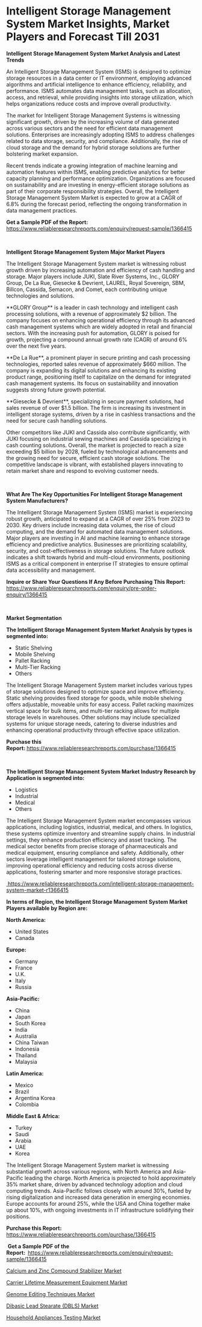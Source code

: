 <p><h1>Intelligent Storage Management System Market Insights, Market Players and Forecast Till 2031</h1></p><p><strong>Intelligent Storage Management System Market Analysis and Latest Trends</strong></p>
<p><p>An Intelligent Storage Management System (ISMS) is designed to optimize storage resources in a data center or IT environment, employing advanced algorithms and artificial intelligence to enhance efficiency, reliability, and performance. ISMS automates data management tasks, such as allocation, access, and retrieval, while providing insights into storage utilization, which helps organizations reduce costs and improve overall productivity.</p><p>The market for Intelligent Storage Management Systems is witnessing significant growth, driven by the increasing volume of data generated across various sectors and the need for efficient data management solutions. Enterprises are increasingly adopting ISMS to address challenges related to data storage, security, and compliance. Additionally, the rise of cloud storage and the demand for hybrid storage solutions are further bolstering market expansion.</p><p>Recent trends indicate a growing integration of machine learning and automation features within ISMS, enabling predictive analytics for better capacity planning and performance optimization. Organizations are focused on sustainability and are investing in energy-efficient storage solutions as part of their corporate responsibility strategies. Overall, the Intelligent Storage Management System Market is expected to grow at a CAGR of 6.8% during the forecast period, reflecting the ongoing transformation in data management practices.</p></p>
<p><strong>Get a Sample PDF of the Report:&nbsp;</strong> <a href="https://www.reliableresearchreports.com/enquiry/request-sample/1366415">https://www.reliableresearchreports.com/enquiry/request-sample/1366415</a></p>
<p>&nbsp;</p>
<p><strong>Intelligent Storage Management System Major Market Players</strong></p>
<p><p>The Intelligent Storage Management System market is witnessing robust growth driven by increasing automation and efficiency of cash handling and storage. Major players include JUKI, Slate River Systems, Inc., GLORY Group, De La Rue, Giesecke & Devrient, LAUREL, Royal Sovereign, SBM, Billcon, Cassida, Semacon, and Comet, each contributing unique technologies and solutions.</p><p>**GLORY Group** is a leader in cash technology and intelligent cash processing solutions, with a revenue of approximately $2 billion. The company focuses on enhancing operational efficiency through its advanced cash management systems which are widely adopted in retail and financial sectors. With the increasing push for automation, GLORY is poised for growth, projecting a compound annual growth rate (CAGR) of around 6% over the next five years.</p><p>**De La Rue**, a prominent player in secure printing and cash processing technologies, reported sales revenue of approximately $660 million. The company is expanding its digital solutions and enhancing its existing product range, positioning itself to capitalize on the demand for integrated cash management systems. Its focus on sustainability and innovation suggests strong future growth potential.</p><p>**Giesecke & Devrient**, specializing in secure payment solutions, had sales revenue of over $1.5 billion. The firm is increasing its investment in intelligent storage systems, driven by a rise in cashless transactions and the need for secure cash handling solutions.</p><p>Other competitors like JUKI and Cassida also contribute significantly, with JUKI focusing on industrial sewing machines and Cassida specializing in cash counting solutions. Overall, the market is projected to reach a size exceeding $5 billion by 2028, fueled by technological advancements and the growing need for secure, efficient cash storage solutions. The competitive landscape is vibrant, with established players innovating to retain market share and respond to evolving customer needs.</p></p>
<p>&nbsp;</p>
<p><strong>What Are The Key Opportunities For Intelligent Storage Management System Manufacturers?</strong></p>
<p><p>The Intelligent Storage Management System (ISMS) market is experiencing robust growth, anticipated to expand at a CAGR of over 25% from 2023 to 2030. Key drivers include increasing data volumes, the rise of cloud computing, and the demand for automated data management solutions. Major players are investing in AI and machine learning to enhance storage efficiency and predictive analytics. Businesses are prioritizing scalability, security, and cost-effectiveness in storage solutions. The future outlook indicates a shift towards hybrid and multi-cloud environments, positioning ISMS as a critical component in enterprise IT strategies to ensure optimal data accessibility and management.</p></p>
<p><strong>Inquire or Share Your Questions If Any Before Purchasing This Report:</strong> <a href="https://www.reliableresearchreports.com/enquiry/pre-order-enquiry/1366415">https://www.reliableresearchreports.com/enquiry/pre-order-enquiry/1366415</a></p>
<p>&nbsp;</p>
<p><strong>Market Segmentation</strong></p>
<p><strong>The Intelligent Storage Management System Market Analysis by types is segmented into:</strong></p>
<p><ul><li>Static Shelving</li><li>Mobile Shelving</li><li>Pallet Racking</li><li>Multi-Tier Racking</li><li>Others</li></ul></p>
<p><p>The Intelligent Storage Management System market includes various types of storage solutions designed to optimize space and improve efficiency. Static shelving provides fixed storage for goods, while mobile shelving offers adjustable, moveable units for easy access. Pallet racking maximizes vertical space for bulk items, and multi-tier racking allows for multiple storage levels in warehouses. Other solutions may include specialized systems for unique storage needs, catering to diverse industries and enhancing operational productivity through effective space utilization.</p></p>
<p><strong>Purchase this Report:&nbsp;</strong><a href="https://www.reliableresearchreports.com/purchase/1366415">https://www.reliableresearchreports.com/purchase/1366415</a></p>
<p>&nbsp;</p>
<p><strong>The Intelligent Storage Management System Market Industry Research by Application is segmented into:</strong></p>
<p><ul><li>Logistics</li><li>Industrial</li><li>Medical</li><li>Others</li></ul></p>
<p><p>The Intelligent Storage Management System market encompasses various applications, including logistics, industrial, medical, and others. In logistics, these systems optimize inventory and streamline supply chains. In industrial settings, they enhance production efficiency and asset tracking. The medical sector benefits from precise storage of pharmaceuticals and medical equipment, ensuring compliance and safety. Additionally, other sectors leverage intelligent management for tailored storage solutions, improving operational efficiency and reducing costs across diverse applications, fostering smarter and more responsive storage practices.</p></p>
<p><a href="https://www.reliableresearchreports.com/intelligent-storage-management-system-market-r1366415">&nbsp;https://www.reliableresearchreports.com/intelligent-storage-management-system-market-r1366415</a></p>
<p><strong>In terms of Region, the Intelligent Storage Management System Market Players available by Region are:</strong></p>
<p>
    <p> <strong> North America: </strong>
        <ul>
            <li>United States</li>
            <li>Canada</li>
        </ul>
        </p> 
    <p> <strong> Europe: </strong>
        <ul>
            <li>Germany</li>
            <li>France</li>
            <li>U.K.</li>
            <li>Italy</li>
            <li>Russia</li>
        </ul>
        </p> 
    <p> <strong> Asia-Pacific: </strong>
        <ul>
            <li>China</li>
            <li>Japan</li>
            <li>South Korea</li>
            <li>India</li>
            <li>Australia</li>
            <li>China Taiwan</li>
            <li>Indonesia</li>
            <li>Thailand</li>
            <li>Malaysia</li>
        </ul>
        </p> 
    <p> <strong> Latin America: </strong>
        <ul>
            <li>Mexico</li>
            <li>Brazil</li>
            <li>Argentina Korea</li>
            <li>Colombia</li>
        </ul>
        </p> 
    <p> <strong> Middle East & Africa: </strong>
        <ul>
            <li>Turkey</li>
            <li>Saudi</li>
            <li>Arabia</li>
            <li>UAE</li>
            <li>Korea</li>
        </ul>
    </p>
    </p>
<p><p>The Intelligent Storage Management System market is witnessing substantial growth across various regions, with North America and Asia-Pacific leading the charge. North America is projected to hold approximately 35% market share, driven by advanced technology adoption and cloud computing trends. Asia-Pacific follows closely with around 30%, fueled by rising digitalization and increased data generation in emerging economies. Europe accounts for around 25%, while the USA and China together make up about 10%, with ongoing investments in IT infrastructure solidifying their positions.</p></p>
<p><strong>Purchase this Report: </strong><a href="https://www.reliableresearchreports.com/purchase/1366415">https://www.reliableresearchreports.com/purchase/1366415</a></p>
<p>&nbsp;<strong>Get a Sample PDF of the Report:&nbsp;&nbsp;</strong><a href="https://www.reliableresearchreports.com/enquiry/request-sample/1366415">https://www.reliableresearchreports.com/enquiry/request-sample/1366415</a></p>
<p><strong></strong></p>
<p><p><a href="https://issuu.com/reportprime-2/docs/calcium-and-zinc-compound-stabilize_cd3f9638364f4d">Calcium and Zinc Compound Stabilizer Market</a></p><p><a href="https://github.com/PeterParrish5/Market-Research-Report-List-6/blob/main/carrier-lifetime-measurement-equipment-market.md">Carrier Lifetime Measurement Equipment Market</a></p><p><a href="https://github.com/AfsanaMia652/Market-Research-Report-List-1/blob/main/genome-editing-techniques-market.md">Genome Editing Techniques Market</a></p><p><a href="https://issuu.com/reportprime-2/docs/dibasic-lead-stearate-dbls-market-s_66d00df42c7cdb">Dibasic Lead Stearate (DBLS) Market</a></p><p><a href="https://www.linkedin.com/pulse/household-appliances-testing-market-size-share-analysis-xovdc?trackingId=o%2FKLIu%2BcRkOqeSh%2FilTsIw%3D%3D">Household Appliances Testing Market</a></p></p>